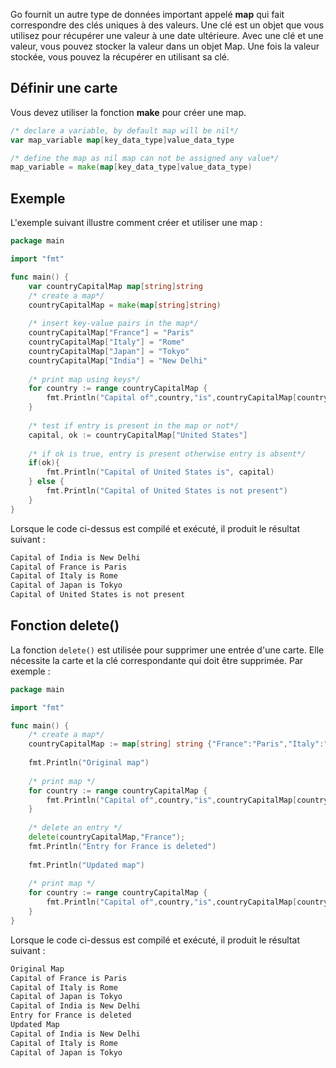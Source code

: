 Go fournit un autre type de données important appelé **map** qui fait correspondre des clés uniques à des valeurs. Une clé est un objet que vous utilisez pour récupérer une valeur à une date ultérieure. Avec une clé et une valeur, vous pouvez stocker la valeur dans un objet Map. Une fois la valeur stockée, vous pouvez la récupérer en utilisant sa clé.

## Définir une carte

Vous devez utiliser la fonction **make** pour créer une map.

```go
/* declare a variable, by default map will be nil*/
var map_variable map[key_data_type]value_data_type

/* define the map as nil map can not be assigned any value*/
map_variable = make(map[key_data_type]value_data_type)
```

## Exemple

L'exemple suivant illustre comment créer et utiliser une map :

```go
package main

import "fmt"

func main() {
    var countryCapitalMap map[string]string
    /* create a map*/
    countryCapitalMap = make(map[string]string)
    
    /* insert key-value pairs in the map*/
    countryCapitalMap["France"] = "Paris"
    countryCapitalMap["Italy"] = "Rome"
    countryCapitalMap["Japan"] = "Tokyo"
    countryCapitalMap["India"] = "New Delhi"
    
    /* print map using keys*/
    for country := range countryCapitalMap {
        fmt.Println("Capital of",country,"is",countryCapitalMap[country])
    }
    
    /* test if entry is present in the map or not*/
    capital, ok := countryCapitalMap["United States"]
    
    /* if ok is true, entry is present otherwise entry is absent*/
    if(ok){
        fmt.Println("Capital of United States is", capital)  
    } else {
        fmt.Println("Capital of United States is not present") 
    }
}
```

Lorsque le code ci-dessus est compilé et exécuté, il produit le résultat suivant :

```bash
Capital of India is New Delhi
Capital of France is Paris
Capital of Italy is Rome
Capital of Japan is Tokyo
Capital of United States is not present
```

## Fonction delete()

La fonction ```delete()``` est utilisée pour supprimer une entrée d'une carte. Elle nécessite la carte et la clé correspondante qui doit être supprimée. Par exemple :

```go
package main

import "fmt"

func main() {   
    /* create a map*/
    countryCapitalMap := map[string] string {"France":"Paris","Italy":"Rome","Japan":"Tokyo","India":"New Delhi"}
    
    fmt.Println("Original map")   
    
    /* print map */
    for country := range countryCapitalMap {
        fmt.Println("Capital of",country,"is",countryCapitalMap[country])
    }
    
    /* delete an entry */
    delete(countryCapitalMap,"France");
    fmt.Println("Entry for France is deleted")  
    
    fmt.Println("Updated map")   
    
    /* print map */
    for country := range countryCapitalMap {
        fmt.Println("Capital of",country,"is",countryCapitalMap[country])
    }
}
```

Lorsque le code ci-dessus est compilé et exécuté, il produit le résultat suivant :

```bash
Original Map
Capital of France is Paris
Capital of Italy is Rome
Capital of Japan is Tokyo
Capital of India is New Delhi
Entry for France is deleted
Updated Map
Capital of India is New Delhi
Capital of Italy is Rome
Capital of Japan is Tokyo
```